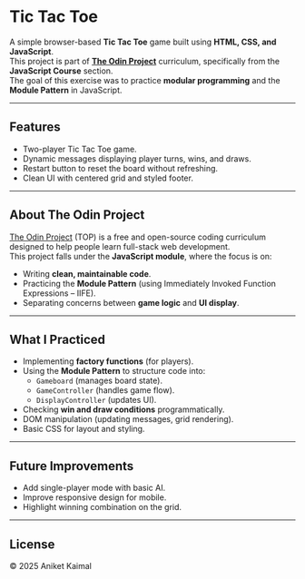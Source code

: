 # Tic Tac Toe 

A simple browser-based **Tic Tac Toe** game built using **HTML, CSS, and JavaScript**.  
This project is part of **[The Odin Project](https://www.theodinproject.com/)** curriculum, specifically from the **JavaScript Course** section.  
The goal of this exercise was to practice **modular programming** and the **Module Pattern** in JavaScript.

---

##  Features
- Two-player Tic Tac Toe game.
- Dynamic messages displaying player turns, wins, and draws.
- Restart button to reset the board without refreshing.
- Clean UI with centered grid and styled footer.

---

##  About The Odin Project
[The Odin Project](https://www.theodinproject.com/) (TOP) is a free and open-source coding curriculum designed to help people learn full-stack web development.  
This project falls under the **JavaScript module**, where the focus is on:
- Writing **clean, maintainable code**.
- Practicing the **Module Pattern** (using Immediately Invoked Function Expressions – IIFE).
- Separating concerns between **game logic** and **UI display**.

---

##  What I Practiced
- Implementing **factory functions** (for players).
- Using the **Module Pattern** to structure code into:
  - `Gameboard` (manages board state).
  - `GameController` (handles game flow).
  - `DisplayController` (updates UI).
- Checking **win and draw conditions** programmatically.
- DOM manipulation (updating messages, grid rendering).
- Basic CSS for layout and styling.

---

##  Future Improvements
- Add single-player mode with basic AI.
- Improve responsive design for mobile.
- Highlight winning combination on the grid.

---

##  License
© 2025 Aniket Kaimal
